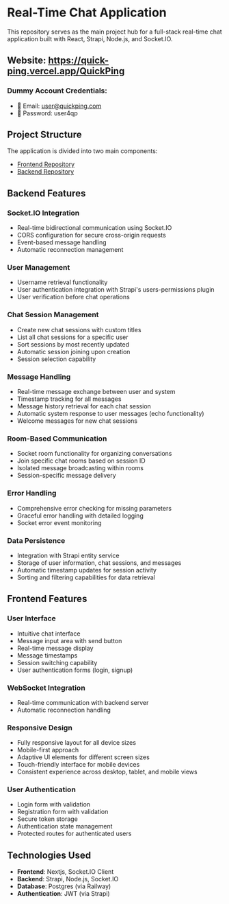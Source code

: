 # Real-Time Chat Application

This repository serves as the main project hub for a full-stack real-time chat application built with React, Strapi, Node.js, and Socket.IO.

## Website: https://quick-ping.vercel.app/QuickPing
### Dummy Account Credentials:
   - 📧 Email: user@quickping.com
   - 🔑 Password: user4qp

## Project Structure

The application is divided into two main components:
- [Frontend Repository](https://github.com/shyamsundertard/chat-frontend)
- [Backend Repository](https://github.com/shyamsundertard/chat-backend)

## Backend Features

### Socket.IO Integration
- Real-time bidirectional communication using Socket.IO
- CORS configuration for secure cross-origin requests
- Event-based message handling
- Automatic reconnection management

### User Management
- Username retrieval functionality
- User authentication integration with Strapi's users-permissions plugin
- User verification before chat operations

### Chat Session Management
- Create new chat sessions with custom titles
- List all chat sessions for a specific user
- Sort sessions by most recently updated
- Automatic session joining upon creation
- Session selection capability

### Message Handling
- Real-time message exchange between user and system
- Timestamp tracking for all messages
- Message history retrieval for each chat session
- Automatic system response to user messages (echo functionality)
- Welcome messages for new chat sessions

### Room-Based Communication
- Socket room functionality for organizing conversations
- Join specific chat rooms based on session ID
- Isolated message broadcasting within rooms
- Session-specific message delivery

### Error Handling
- Comprehensive error checking for missing parameters
- Graceful error handling with detailed logging
- Socket error event monitoring

### Data Persistence
- Integration with Strapi entity service
- Storage of user information, chat sessions, and messages
- Automatic timestamp updates for session activity
- Sorting and filtering capabilities for data retrieval

## Frontend Features

### User Interface
- Intuitive chat interface
- Message input area with send button
- Real-time message display
- Message timestamps
- Session switching capability
- User authentication forms (login, signup)

### WebSocket Integration
- Real-time communication with backend server
- Automatic reconnection handling

### Responsive Design
- Fully responsive layout for all device sizes
- Mobile-first approach
- Adaptive UI elements for different screen sizes
- Touch-friendly interface for mobile devices
- Consistent experience across desktop, tablet, and mobile views

### User Authentication
- Login form with validation
- Registration form with validation
- Secure token storage
- Authentication state management
- Protected routes for authenticated users

## Technologies Used
- **Frontend**: Nextjs, Socket.IO Client
- **Backend**: Strapi, Node.js, Socket.IO
- **Database**: Postgres (via Railway)
- **Authentication**: JWT (via Strapi)
